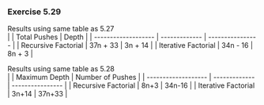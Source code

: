 ### Exercise 5.29

Results using same table as 5.27  
|                     | Total Pushes   | Depth            |
| ------------------- | -------------  | ---------------- |
| Recursive Factorial | 37n + 33       | 3n + 14          |
| Iterative Factorial | 34n - 16       | 8n + 3           |

Results using same table as 5.28  
|                     | Maximum Depth  | Number of Pushes |
| ------------------- | -------------  | ---------------- |
| Recursive Factorial | 8n+3           | 34n-16           |
| Iterative Factorial | 3n+14          | 37n+33           |

